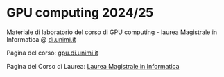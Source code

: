 # GPU computing 2024/25
Materiale di laboratorio del corso di GPU computing - laurea Magistrale in Informatica @ [di.unimi.it](http://www.di.unimi.it)

Pagina del corso: [gpu.di.unimi.it](http://gpu.di.unimi.it/)

Pagina del Corso di Laurea: [Laurea Magistrale in Informatica](https://www.unimi.it/it/corsi/corsi-di-laurea/informatica-magistrale)
